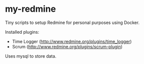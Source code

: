 # my-redmine

Tiny scripts to setup Redmine for personal purposes using Docker.

Installed plugins:
* Time Logger (http://www.redmine.org/plugins/time_logger)
* Scrum (http://www.redmine.org/plugins/scrum-plugin)

Uses mysql to store data.
